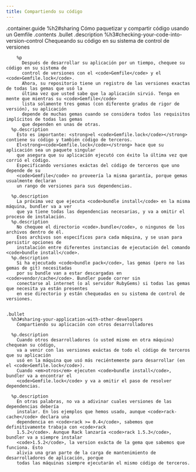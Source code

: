 ```yaml
---
title: Compartiendo su código
---
```

.container.guide
  %h2#sharing
    Cómo paquetizar y compartir código usando un Gemfile
  .contents
    .bullet
      .description
        %h3#checking-your-code-into-version-control
          Chequeando su código en su sistema de control de versiones

        %p
          Después de desarrollar su aplicación por un tiempo, chequee su código en su sistema de
          control de versiones con el <code>Gemfile</code> y el <code>Gemfile.lock</code>.
          Ahora, su repositorio tiene un registro de las versiones exactas de todas las gemas que usó la
          última vez que usted sabe que la aplicación sirvió. Tenga en mente que mientras su <code>Gemfile</code>
          lista solamente tres gemas (con diferente grados de rigor de versión), su aplicación
          depende de muchas gemas cuando se considera todos los requisitos implícitos de todas las gemas
          que dependen en unas de otras.
      %p.description
        Esto es importante: <strong>el <code>Gemfile.lock</code></strong> contiene su código y también código de terceros.
        El<strong><code>Gemfile.lock</code></strong> hace que su aplicación sea un paquete singular
        que asegura que su aplicación ejecutó con éxito la última vez que corrió el código.
        Especificando versiones exáctas del código de terceros que uno depende de su
        <code>Gemfile</code> no proveería la misma garantía, porque gemas usualmente declaran
        un rango de versiones para sus dependencias.

      %p.description
        La próxima vez que ejecuta <code>bundle install</code> en la misma máquina, bundler va a ver
        que ya tiene todas las dependencias necesarias, y va a omitir el proceso de instalación.
      %p.description
        No chequee el directorio <code>.bundle</code>, o ningunos de los archivos dentro de él.
        Esos archivos son específicos para cada máquina, y se usan para persistir opciones de
        instalación entre diferentes instancias de ejecutación del comando <code>bundle install</code>.
      %p.description
        Si ha ejecutado <code>bundle pack</code>, las gemas (pero no las gemas de git) necesitadas
        por su bundle van a estar descargadas en <code>vendor/cache</code>. Bundler puede correr sin
        conectarse al internet (o al servidor RubyGems) si todas las gemas que necesita ya están presentes
        en ese directorio y están chequeadas en su sistema de control de versiones.


    .bullet
      %h3#sharing-your-application-with-other-developers
        Compartiendo su aplicación con otros desarrolladores

      %p.description
        Cuando otros desarrolladores (o usted mismo en otra máquina) chequean su código,
        va a venir con las versiones exáctas de todo el código de terceros que su aplicación
        usó en la máquina que usó más reciéntemente para desarrollar (en el <code>Gemfile.lock</code>).
        Cuando <em>otros</em> ejecuten <code>bundle install</code>, bundler va a encontrar el
        <code>Gemfile.lock</code> y va a omitir el paso de resolver dependencias.

      %p.description
        En otras palabras, no va a adivinar cuales versiones de las dependencias debería
        instalar. En los ejemplos que hemos usado, aunque <code>rack-cache</code> declara una
        dependencia en <code>rack >= 0.4</code>, sabemos que definitivamente trabaja con <code>rack
        1.5.2</code>. Aunque Rack lanzaría <code>rack 1.5.3</code>, bundler va a siempre instalar
        <code>1.5.2</code>, la version exácta de la gema que sabemos que funciona. Esto
        alivia una gran parte de la carga de mantenimiento de desarrolladores de aplicación, porque
        todas las máquinas siempre ejecutarán el mismo código de terceros.

